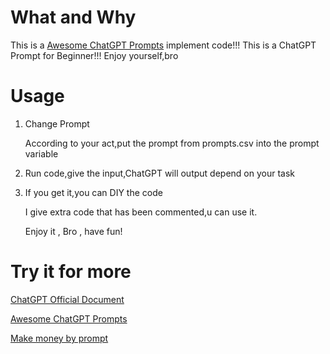 

# What and Why

This is a [Awesome ChatGPT Prompts](https://github.com/f/awesome-chatgpt-prompts) implement code!!!
This is a ChatGPT Prompt for Beginner!!!
Enjoy yourself,bro

# Usage

1. Change Prompt
   
   According to your act,put the prompt from prompts.csv into the prompt variable
   
2. Run code,give the input,ChatGPT will output depend on your task

3. If you get it,you can DIY the code

   I give extra code that has been commented,u can use it.

   Enjoy it , Bro , have fun!

# Try it for more

[ChatGPT Official Document](https://platform.openai.com/docs/introduction/overview)

[Awesome ChatGPT Prompts](https://github.com/f/awesome-chatgpt-prompts)

[Make money by prompt](https://promptbase.com/)